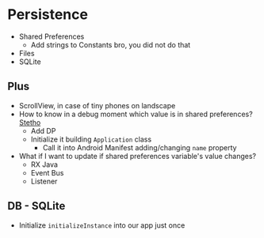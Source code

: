# Persistence

- Shared Preferences
    - Add strings to Constants bro, you did not do that
- Files
- SQLite

## Plus

- ScrollView, in case of tiny phones on landscape
- How to know in a debug moment which value is in shared preferences? [Stetho](https://facebook.github.io/stetho)
    - Add DP
    - Initialize it building `Application` class
        - Call it into Android Manifest adding/changing `name` property
- What if I want to update if shared preferences variable's value changes?
    - RX Java
    - Event Bus
    - Listener

## DB - SQLite

- Initialize `initializeInstance` into our app just once